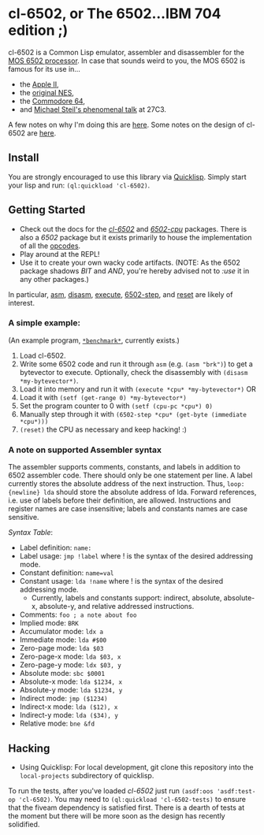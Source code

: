 # cl-6502, or The 6502...IBM 704 edition ;)

cl-6502 is a Common Lisp emulator, assembler and disassembler for the
[MOS 6502 processor](http://en.wikipedia.org/wiki/MOS_Technology_6502).
In case that sounds weird to you, the MOS 6502 is famous for its use in...

* the [Apple II](http://en.wikipedia.org/wiki/Apple_II_series),
* the [original NES](http://en.wikipedia.org/wiki/Nintendo_Entertainment_System),
* the [Commodore 64](http://en.wikipedia.org/wiki/Commodore_64),
* and [Michael Steil's phenomenal talk](http://media.ccc.de/browse/congress/2010/27c3-4159-en-reverse_engineering_mos_6502.html) at 27C3.

A few notes on why I'm doing this are [here](http://blog.redlinernotes.com/posts/On-Interactive-Retrocomputing.html). Some notes on the design of cl-6502 are [here](http://blog.redlinernotes.com/posts/An-Emulator-Design-Pattern.html).

## Install
You are strongly encouraged to use this library via [Quicklisp](http://quicklisp.org/). Simply start your lisp and run: ```(ql:quickload 'cl-6502)```.

## Getting Started
* Check out the docs for the [*cl-6502*](http://redlinernotes.com/docs/cl-6502.html) and [*6502-cpu*](http://redlinernotes.com/docs/6502-cpu.html) packages. There is also a *6502* package but it exists primarily to house the implementation of all the [opcodes](http://github.com/redline6561/cl-6502/blob/master/src/opcodes.lisp).
* Play around at the REPL!
* Use it to create your own wacky code artifacts. (NOTE: As the 6502 package shadows *BIT* and *AND*, you're hereby advised not to *:use* it in any other packages.)

In particular, [asm](http://redlinernotes.com/docs/cl-6502.html#asm_func), [disasm](http://redlinernotes.com/docs/cl-6502.html#disasm_func), [execute](http://redlinernotes.com/docs/cl-6502.html#execute_func), [6502-step](http://redlinernotes.com/docs/cl-6502.html#6502-step_func), and [reset](http://redlinernotes.com/docs/cl-6502.html#reset_func) are likely of interest.

### A simple example:
(An example program, [```*benchmark*```](http://github.com/redline6561/cl-6502/blob/master/src/toys.lisp), currently exists.)

1. Load cl-6502.
2. Write some 6502 code and run it through ```asm``` (e.g. ```(asm "brk")```) to get a bytevector to execute. Optionally, check the disassembly with ```(disasm *my-bytevector*)```.
3. Load it into memory and run it with ```(execute *cpu* *my-bytevector*)``` OR
 1. Load it with ```(setf (get-range 0) *my-bytevector*)```
 2. Set the program counter to 0 with ```(setf (cpu-pc *cpu*) 0)```
 3. Manually step through it with ```(6502-step *cpu* (get-byte (immediate *cpu*)))```
4. ```(reset)``` the CPU as necessary and keep hacking! :)

### A note on supported Assembler syntax
The assembler supports comments, constants, and labels in addition to 6502 assembler code. There should only be one statement per line. A label currently stores the absolute address of the next instruction. Thus, ```loop: {newline} lda``` should store the absolute address of lda. Forward references, i.e. use of labels before their definition, are allowed. Instructions and register names are case insensitive; labels and constants names are case sensitive.

*Syntax Table*:
* Label definition: ```name:```
* Label usage: ```jmp !label``` where ! is the syntax of the desired addressing mode.
* Constant definition: ```name=val```
* Constant usage: ```lda !name``` where ! is the syntax of the desired addressing mode.
  * Currently, labels and constants support: indirect, absolute, absolute-x, absolute-y, and relative addressed instructions.
* Comments: ```foo ; a note about foo```
* Implied mode: ```BRK```
* Accumulator mode: ```ldx a```
* Immediate mode: ```lda #$00```
* Zero-page mode: ```lda $03```
* Zero-page-x mode: ```lda $03, x```
* Zero-page-y mode: ```ldx $03, y```
* Absolute mode: ```sbc $0001```
* Absolute-x mode: ```lda $1234, x```
* Absolute-y mode: ```lda $1234, y```
* Indirect mode: ```jmp ($1234)```
* Indirect-x mode: ```lda ($12), x```
* Indirect-y mode: ```lda ($34), y```
* Relative mode: ```bne &fd```

## Hacking

* Using Quicklisp: For local development, git clone this repository into the ```local-projects``` subdirectory of quicklisp.

To run the tests, after you've loaded *cl-6502* just run ```(asdf:oos 'asdf:test-op 'cl-6502)```. You may need to ```(ql:quickload 'cl-6502-tests)``` to ensure that the fiveam dependency is satisfied first. There is a dearth of tests at the moment but there will be more soon as the design has recently solidified.
